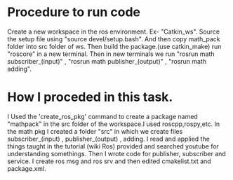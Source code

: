 # Procedure to run code
Create a new workspace in the ros environment. Ex- "Catkin_ws".
Source the setup file using "source devel/setup.bash". And then copy math_pack folder into src folder of ws. Then build the package.(use  catkin_make)
run "roscore" in a new terminal. Then in new terminals we run "rosrun math subscriber_(input)" , "rosrun math publisher_(output)" , "rosrun math adding".

# How I proceded in this task.
I Used the 'create_ros_pkg' command to create a package named "mathpack" in the src folder of the workspace.I used roscpp,rospy,etc.
In the math pkg I created a folder "src" in which we create files subscriber_(input) , publisher_(output) , adding. I read and applied the things taught in the tutorial (wiki Ros) provided and searched youtube for understanding somethings. Then I wrote code for publisher, subscriber and service. I create ros msg and ros srv and then edited cmakelist.txt and package.xml.
